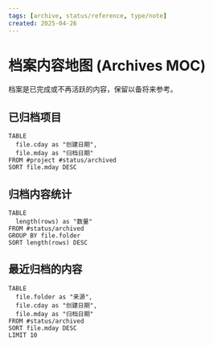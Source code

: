```yaml
---
tags: [archive, status/reference, type/note]
created: 2025-04-26
---
```


# 档案内容地图 (Archives MOC)

档案是已完成或不再活跃的内容，保留以备将来参考。

## 已归档项目

```dataview
TABLE 
  file.cday as "创建日期",
  file.mday as "归档日期"
FROM #project #status/archived
SORT file.mday DESC
```

## 归档内容统计

```dataview
TABLE 
  length(rows) as "数量"
FROM #status/archived
GROUP BY file.folder
SORT length(rows) DESC
```

## 最近归档的内容

```dataview
TABLE 
  file.folder as "来源",
  file.cday as "创建日期",
  file.mday as "归档日期"
FROM #status/archived
SORT file.mday DESC
LIMIT 10
``` 